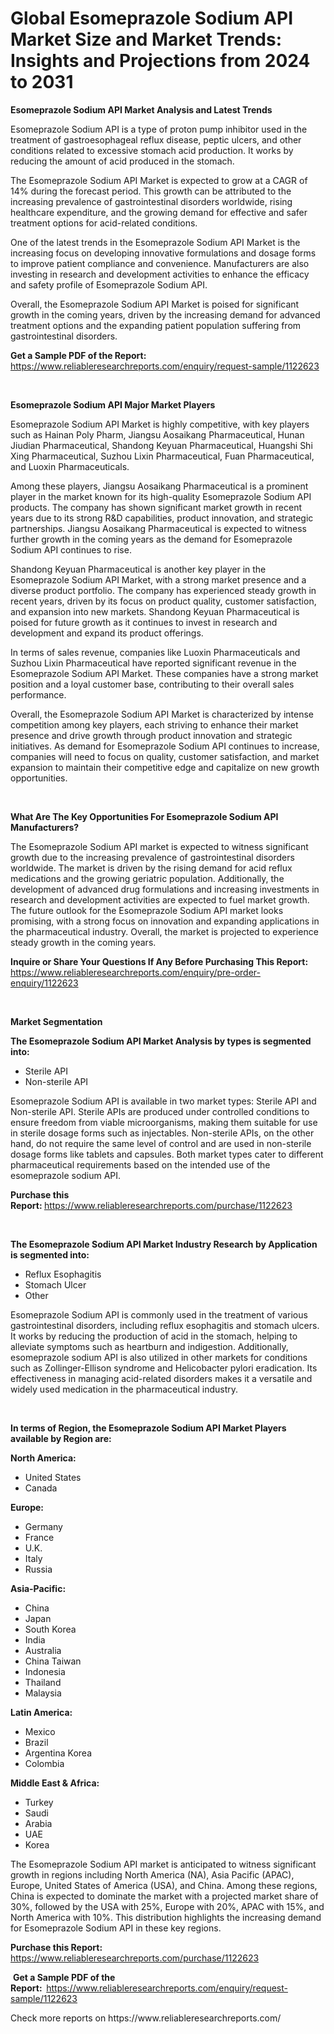 <p><h1>Global Esomeprazole Sodium API Market Size and Market Trends: Insights and Projections from 2024 to 2031</h1></p><p><strong>Esomeprazole Sodium API Market Analysis and Latest Trends</strong></p>
<p><p>Esomeprazole Sodium API is a type of proton pump inhibitor used in the treatment of gastroesophageal reflux disease, peptic ulcers, and other conditions related to excessive stomach acid production. It works by reducing the amount of acid produced in the stomach.</p><p>The Esomeprazole Sodium API Market is expected to grow at a CAGR of 14% during the forecast period. This growth can be attributed to the increasing prevalence of gastrointestinal disorders worldwide, rising healthcare expenditure, and the growing demand for effective and safer treatment options for acid-related conditions.</p><p>One of the latest trends in the Esomeprazole Sodium API Market is the increasing focus on developing innovative formulations and dosage forms to improve patient compliance and convenience. Manufacturers are also investing in research and development activities to enhance the efficacy and safety profile of Esomeprazole Sodium API.</p><p>Overall, the Esomeprazole Sodium API Market is poised for significant growth in the coming years, driven by the increasing demand for advanced treatment options and the expanding patient population suffering from gastrointestinal disorders.</p></p>
<p><strong>Get a Sample PDF of the Report:&nbsp;</strong> <a href="https://www.reliableresearchreports.com/enquiry/request-sample/1122623">https://www.reliableresearchreports.com/enquiry/request-sample/1122623</a></p>
<p>&nbsp;</p>
<p><strong>Esomeprazole Sodium API Major Market Players</strong></p>
<p><p>Esomeprazole Sodium API Market is highly competitive, with key players such as Hainan Poly Pharm, Jiangsu Aosaikang Pharmaceutical, Hunan Jiudian Pharmaceutical, Shandong Keyuan Pharmaceutical, Huangshi Shi Xing Pharmaceutical, Suzhou Lixin Pharmaceutical, Fuan Pharmaceutical, and Luoxin Pharmaceuticals. </p><p>Among these players, Jiangsu Aosaikang Pharmaceutical is a prominent player in the market known for its high-quality Esomeprazole Sodium API products. The company has shown significant market growth in recent years due to its strong R&D capabilities, product innovation, and strategic partnerships. Jiangsu Aosaikang Pharmaceutical is expected to witness further growth in the coming years as the demand for Esomeprazole Sodium API continues to rise.</p><p>Shandong Keyuan Pharmaceutical is another key player in the Esomeprazole Sodium API Market, with a strong market presence and a diverse product portfolio. The company has experienced steady growth in recent years, driven by its focus on product quality, customer satisfaction, and expansion into new markets. Shandong Keyuan Pharmaceutical is poised for future growth as it continues to invest in research and development and expand its product offerings.</p><p>In terms of sales revenue, companies like Luoxin Pharmaceuticals and Suzhou Lixin Pharmaceutical have reported significant revenue in the Esomeprazole Sodium API Market. These companies have a strong market position and a loyal customer base, contributing to their overall sales performance.</p><p>Overall, the Esomeprazole Sodium API Market is characterized by intense competition among key players, each striving to enhance their market presence and drive growth through product innovation and strategic initiatives. As demand for Esomeprazole Sodium API continues to increase, companies will need to focus on quality, customer satisfaction, and market expansion to maintain their competitive edge and capitalize on new growth opportunities.</p></p>
<p>&nbsp;</p>
<p><strong>What Are The Key Opportunities For Esomeprazole Sodium API Manufacturers?</strong></p>
<p><p>The Esomeprazole Sodium API market is expected to witness significant growth due to the increasing prevalence of gastrointestinal disorders worldwide. The market is driven by the rising demand for acid reflux medications and the growing geriatric population. Additionally, the development of advanced drug formulations and increasing investments in research and development activities are expected to fuel market growth. The future outlook for the Esomeprazole Sodium API market looks promising, with a strong focus on innovation and expanding applications in the pharmaceutical industry. Overall, the market is projected to experience steady growth in the coming years.</p></p>
<p><strong>Inquire or Share Your Questions If Any Before Purchasing This Report:</strong> <a href="https://www.reliableresearchreports.com/enquiry/pre-order-enquiry/1122623">https://www.reliableresearchreports.com/enquiry/pre-order-enquiry/1122623</a></p>
<p>&nbsp;</p>
<p><strong>Market Segmentation</strong></p>
<p><strong>The Esomeprazole Sodium API Market Analysis by types is segmented into:</strong></p>
<p><ul><li>Sterile API</li><li>Non-sterile API</li></ul></p>
<p><p>Esomeprazole Sodium API is available in two market types: Sterile API and Non-sterile API. Sterile APIs are produced under controlled conditions to ensure freedom from viable microorganisms, making them suitable for use in sterile dosage forms such as injectables. Non-sterile APIs, on the other hand, do not require the same level of control and are used in non-sterile dosage forms like tablets and capsules. Both market types cater to different pharmaceutical requirements based on the intended use of the esomeprazole sodium API.</p></p>
<p><strong>Purchase this Report:&nbsp;</strong><a href="https://www.reliableresearchreports.com/purchase/1122623">https://www.reliableresearchreports.com/purchase/1122623</a></p>
<p>&nbsp;</p>
<p><strong>The Esomeprazole Sodium API Market Industry Research by Application is segmented into:</strong></p>
<p><ul><li>Reflux Esophagitis</li><li>Stomach Ulcer</li><li>Other</li></ul></p>
<p><p>Esomeprazole Sodium API is commonly used in the treatment of various gastrointestinal disorders, including reflux esophagitis and stomach ulcers. It works by reducing the production of acid in the stomach, helping to alleviate symptoms such as heartburn and indigestion. Additionally, esomeprazole sodium API is also utilized in other markets for conditions such as Zollinger-Ellison syndrome and Helicobacter pylori eradication. Its effectiveness in managing acid-related disorders makes it a versatile and widely used medication in the pharmaceutical industry.</p></p>
<p>&nbsp;</p>
<p><strong>In terms of Region, the Esomeprazole Sodium API Market Players available by Region are:</strong></p>
<p>
    <p> <strong> North America: </strong>
        <ul>
            <li>United States</li>
            <li>Canada</li>
        </ul>
        </p> 
    <p> <strong> Europe: </strong>
        <ul>
            <li>Germany</li>
            <li>France</li>
            <li>U.K.</li>
            <li>Italy</li>
            <li>Russia</li>
        </ul>
        </p> 
    <p> <strong> Asia-Pacific: </strong>
        <ul>
            <li>China</li>
            <li>Japan</li>
            <li>South Korea</li>
            <li>India</li>
            <li>Australia</li>
            <li>China Taiwan</li>
            <li>Indonesia</li>
            <li>Thailand</li>
            <li>Malaysia</li>
        </ul>
        </p> 
    <p> <strong> Latin America: </strong>
        <ul>
            <li>Mexico</li>
            <li>Brazil</li>
            <li>Argentina Korea</li>
            <li>Colombia</li>
        </ul>
        </p> 
    <p> <strong> Middle East & Africa: </strong>
        <ul>
            <li>Turkey</li>
            <li>Saudi</li>
            <li>Arabia</li>
            <li>UAE</li>
            <li>Korea</li>
        </ul>
    </p>
    </p>
<p><p>The Esomeprazole Sodium API market is anticipated to witness significant growth in regions including North America (NA), Asia Pacific (APAC), Europe, United States of America (USA), and China. Among these regions, China is expected to dominate the market with a projected market share of 30%, followed by the USA with 25%, Europe with 20%, APAC with 15%, and North America with 10%. This distribution highlights the increasing demand for Esomeprazole Sodium API in these key regions.</p></p>
<p><strong>Purchase this Report: </strong><a href="https://www.reliableresearchreports.com/purchase/1122623">https://www.reliableresearchreports.com/purchase/1122623</a></p>
<p>&nbsp;<strong>Get a Sample PDF of the Report:&nbsp;&nbsp;</strong><a href="https://www.reliableresearchreports.com/enquiry/request-sample/1122623">https://www.reliableresearchreports.com/enquiry/request-sample/1122623</a></p>
<p><strong></strong></p>
<p>Check more reports on https://www.reliableresearchreports.com/</p>